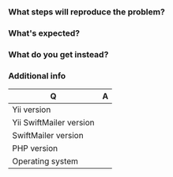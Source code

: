 ### What steps will reproduce the problem?

### What's expected?

### What do you get instead?


### Additional info

| Q                       | A
| ----------------------- | ---
| Yii version             |
| Yii SwiftMailer version |
| SwiftMailer version     |
| PHP version             |
| Operating system        |
